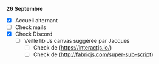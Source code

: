 **26 Septembre**
- [x] Accueil alternant
- [ ] Check mails
- [x] Check Discord
    - [ ] Veille lib Js canvas suggérée par Jacques
        - [ ] Check de (https://interactjs.io/)
        - [ ] Check de (http://fabricjs.com/super-sub-script)